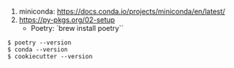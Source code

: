 1. miniconda: https://docs.conda.io/projects/miniconda/en/latest/
2. https://py-pkgs.org/02-setup
    * Poetry: `brew install poetry``

```
$ poetry --version
$ conda --version
$ cookiecutter --version
```